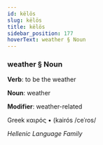 ```yaml
---
id: këlös
slug: këlös
title: këlös
sidebar_position: 177
hoverText: weather § Noun
---
```


### weather § Noun

**Verb**: to be the weather

**Noun**: weather

**Modifier**: weather-related

Greek καιρός • (kairós /ceˈɾos/

*Hellenic Language Family*